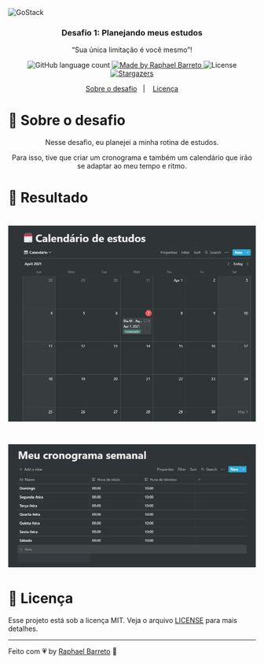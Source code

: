 <img alt="GoStack" src="https://repository-images.githubusercontent.com/344824358/0ff8ac80-8026-11eb-8ed1-e8b77764fbcd" />

<h3 align="center">
  Desafio 1: Planejando meus estudos
</h3>

<p align="center">“Sua única limitação é você mesmo”!</blockquote>

<p align="center">
  <img alt="GitHub language count" src="https://img.shields.io/github/languages/count/raphabarreto/ignite-cronograma-estudos?color=%2304D361">

  <a href="https://www.linkedin.com/in/raphael-barreto-15631747/">
    <img alt="Made by Raphael Barreto" src="https://img.shields.io/badge/made%20by-Raphael Barreto-%2304D361">
  </a>

  <img alt="License" src="https://img.shields.io/badge/license-MIT-%2304D361">

  <a href="https://github.com/raphabarreto/ignite-cronograma-estudos/stargazers">
    <img alt="Stargazers" src="https://img.shields.io/github/stars/raphabarreto/ignite-cronograma-estudos?style=social">
  </a>
</p>

<p align="center">
  <a href="#-sobre-o-desafio">Sobre o desafio</a>&nbsp;&nbsp;&nbsp;|&nbsp;&nbsp;&nbsp;
  <a href="#-licença">Licença</a>
</p>

# 🚀 Sobre o desafio

<p align="center">
Nesse desafio, eu planejei a minha rotina de estudos.</p>

<p align="center">
Para isso, tive que criar um cronograma e também um calendário que irão se adaptar ao meu tempo e ritmo.
</p>

# 🤖 Resultado

<h1 align="center">
  <img alt="Calendário de Estudos" src="assets/calendario_estudos.png" />
</h1>

<h1 align="center">
  <img alt="Cronograma Semanal"  src="assets/cronograma_semanal.png" />
</h1>

# 🧾 Licença

Esse projeto está sob a licença MIT. Veja o arquivo [LICENSE](LICENSE.md) para mais detalhes.

---

Feito com 💗 by [Raphael Barreto](https://www.linkedin.com/in/raphael-barreto) 👋

